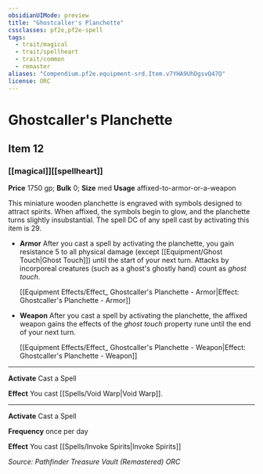 ```yaml
---
obsidianUIMode: preview
title: "Ghostcaller's Planchette"
cssclasses: pf2e,pf2e-spell
tags:
  - trait/magical
  - trait/spellheart
  - trait/common
  - remaster
aliases: "Compendium.pf2e.equipment-srd.Item.v7YHA9UhDgsvQ47Q"
license: ORC
---
```

# Ghostcaller's Planchette
## Item 12
### [[magical]][[spellheart]]


**Price** 1750 gp; 
**Bulk** 0; **Size** med
**Usage** affixed-to-armor-or-a-weapon

This miniature wooden planchette is engraved with symbols designed to attract spirits. When affixed, the symbols begin to glow, and the planchette turns slightly insubstantial. The spell DC of any spell cast by activating this item is 29.

*   **Armor** After you cast a spell by activating the planchette, you gain resistance 5 to all physical damage (except [[Equipment/Ghost Touch|Ghost Touch]]) until the start of your next turn. Attacks by incorporeal creatures (such as a ghost's ghostly hand) count as _ghost touch_.
    
    [[Equipment Effects/Effect_ Ghostcaller's Planchette - Armor|Effect: Ghostcaller's Planchette - Armor]]
    
*   **Weapon** After you cast a spell by activating the planchette, the affixed weapon gains the effects of the _ghost touch_ property rune until the end of your next turn.
    
    [[Equipment Effects/Effect_ Ghostcaller's Planchette - Weapon|Effect: Ghostcaller's Planchette - Weapon]]
    

* * *

**Activate** Cast a Spell

**Effect** You cast [[Spells/Void Warp|Void Warp]].

* * *

**Activate** Cast a Spell

**Frequency** once per day

**Effect** You cast [[Spells/Invoke Spirits|Invoke Spirits]]

*Source: Pathfinder Treasure Vault (Remastered)*
*ORC*